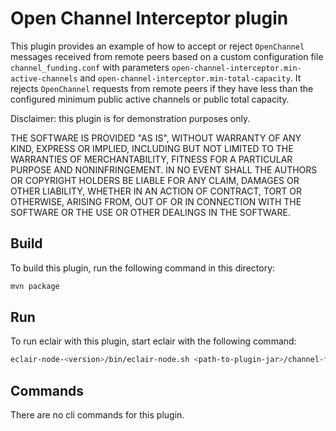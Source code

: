 # Open Channel Interceptor plugin

This plugin provides an example of how to accept or reject `OpenChannel` messages received from remote peers based on a custom configuration file `channel_funding.conf` with parameters `open-channel-interceptor.min-active-channels` and `open-channel-interceptor.min-total-capacity`. It rejects `OpenChannel` requests from remote peers if they have less than the configured minimum public active channels or public total capacity.

Disclaimer: this plugin is for demonstration purposes only.

THE SOFTWARE IS PROVIDED "AS IS", WITHOUT WARRANTY OF ANY KIND, EXPRESS OR IMPLIED, INCLUDING BUT NOT LIMITED TO THE WARRANTIES OF MERCHANTABILITY, FITNESS FOR A PARTICULAR PURPOSE AND NONINFRINGEMENT. IN NO EVENT SHALL THE AUTHORS OR COPYRIGHT HOLDERS BE LIABLE FOR ANY CLAIM, DAMAGES OR OTHER LIABILITY, WHETHER IN AN ACTION OF CONTRACT, TORT OR OTHERWISE, ARISING FROM, OUT OF OR IN CONNECTION WITH THE SOFTWARE OR THE USE OR OTHER DEALINGS IN THE SOFTWARE.

## Build

To build this plugin, run the following command in this directory:

```sh
mvn package
```

## Run

To run eclair with this plugin, start eclair with the following command:

```sh
eclair-node-<version>/bin/eclair-node.sh <path-to-plugin-jar>/channel-funding-plugin-<version>.jar
```

## Commands

There are no cli commands for this plugin.

